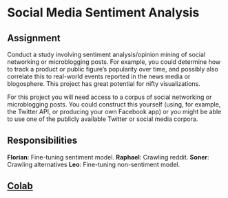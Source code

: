 # Social Media Sentiment Analysis


## Assignment

Conduct a study involving sentiment analysis/opinion mining of social networking or microblogging posts. For example, you could determine how to track a product or public figure’s popularity over time, and possibly also correlate this to real-world events reported in the news media or blogosphere. This project has great potential for nifty visualizations.

For this project you will need access to a corpus of social networking or microblogging posts. You could construct this yourself (using, for example, the Twitter API, or producing your own Facebook app) or you might be able to use one of the publicly available Twitter or social media corpora.


## Responsibilities

**Florian**: Fine-tuning sentiment model.
**Raphael**: Crawling reddit.
**Soner**: Crawling alternatives
**Leo**: Fine-tuning non-sentiment model.

## [Colab](https://colab.research.google.com/drive/1OCKXhSKTKIoTeJjU_q3A4k_S_QXqlZ_E?usp=sharing)